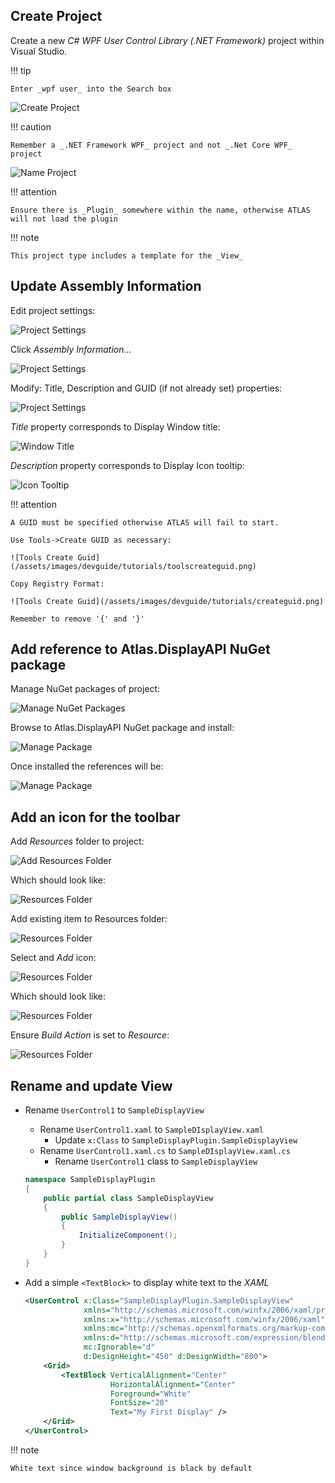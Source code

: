 ## Create Project

Create a new _C# WPF User Control Library (.NET Framework)_ project within Visual Studio.

!!! tip

    Enter _wpf user_ into the Search box

![Create Project](/assets/images/devguide/tutorials/createproject.png)

!!! caution

    Remember a _.NET Framework WPF_ project and not _.Net Core WPF_ project


![Name Project](/assets/images/devguide/tutorials/nameproject.png)

!!! attention

    Ensure there is _Plugin_ somewhere within the name, otherwise ATLAS will not load the plugin

!!! note

    This project type includes a template for the _View_

## Update Assembly Information

Edit project settings:

![Project Settings](/assets/images/devguide/tutorials/editprojectsettings.png)

Click _Assembly Information..._

![Project Settings](/assets/images/devguide/tutorials/projectsettings.png)

Modify: Title, Description and GUID (if not already set) properties:

![Project Settings](/assets/images/devguide/tutorials/assemblyinformation.png)

_Title_ property corresponds to Display Window title:

![Window Title](/assets/images/devguide/tutorials/windowtitle.png)

_Description_ property corresponds to Display Icon tooltip:

![Icon Tooltip](/assets/images/devguide/tutorials/icontooltip.png)

!!! attention

    A GUID must be specified otherwise ATLAS will fail to start.

    Use Tools->Create GUID as necessary:

    ![Tools Create Guid](/assets/images/devguide/tutorials/toolscreateguid.png)

    Copy Registry Format:

    ![Tools Create Guid](/assets/images/devguide/tutorials/createguid.png)

    Remember to remove '{' and '}' 

## Add reference to Atlas.DisplayAPI NuGet package

Manage NuGet packages of project:

![Manage NuGet Packages](/assets/images/devguide/tutorials/managenugetpackages.png)

Browse to Atlas.DisplayAPI NuGet package and install:

![Manage Package](/assets/images/devguide/tutorials/nugetpackage.png)

Once installed the references will be:

![Manage Package](/assets/images/devguide/tutorials/references.png)

## Add an icon for the toolbar

Add _Resources_ folder to project:

![Add Resources Folder](/assets/images/devguide/tutorials/addresourcesfolder.png)

Which should look like:

![Resources Folder](/assets/images/devguide/tutorials/resourcesfolder.png)

Add existing item to Resources folder:

![Resources Folder](/assets/images/devguide/tutorials/addiconasexistingitem.png)

Select and _Add_ icon:

![Resources Folder](/assets/images/devguide/tutorials/selectandaddicon.png)

Which should look like:

![Resources Folder](/assets/images/devguide/tutorials/icon.png)

Ensure _Build Action_ is set to _Resource_:

![Resources Folder](/assets/images/devguide/tutorials/iconproperties.png)

## Rename and update View

- Rename `UserControl1` to `SampleDisplayView`
    - Rename `UserControl1.xaml` to `SampleDIsplayView.xaml`
        - Update `x:Class` to `SampleDisplayPlugin.SampleDisplayView`
    - Rename `UserControl1.xaml.cs` to `SampleDIsplayView.xaml.cs`
        - Rename `UserControl1` class to `SampleDisplayView`

    ```c#
    namespace SampleDisplayPlugin
    {
        public partial class SampleDisplayView
        {
            public SampleDisplayView()
            {
                InitializeComponent();
            }
        }
    }
    ```

- Add a simple `<TextBlock>` to display white text to the _XAML_

    ```xml hl_lines="9-13"
    <UserControl x:Class="SampleDisplayPlugin.SampleDisplayView"
                 xmlns="http://schemas.microsoft.com/winfx/2006/xaml/presentation"
                 xmlns:x="http://schemas.microsoft.com/winfx/2006/xaml"
                 xmlns:mc="http://schemas.openxmlformats.org/markup-compatibility/2006"
                 xmlns:d="http://schemas.microsoft.com/expression/blend/2008"
                 mc:Ignorable="d"
                 d:DesignHeight="450" d:DesignWidth="800">
        <Grid>
            <TextBlock VerticalAlignment="Center"
                       HorizontalAlignment="Center"
                       Foreground="White"
                       FontSize="20"
                       Text="My First Display" />
        </Grid>
    </UserControl>
    ```

!!! note

    White text since window background is black by default
